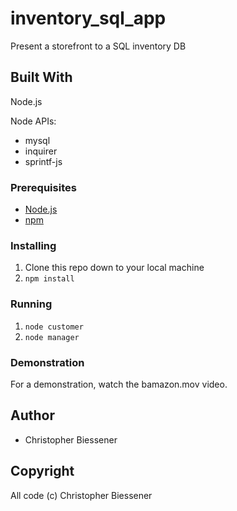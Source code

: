 # inventory_sql_app
Present a storefront to a SQL inventory DB

## Built With

Node.js

Node APIs:
* mysql
* inquirer
* sprintf-js

### Prerequisites

- [Node.js](https://nodejs.org/en/)
- [npm](https://www.npmjs.com)

### Installing

1. Clone this repo down to your local machine
2. `npm install`

### Running

1. `node customer`
2. `node manager`

### Demonstration
For a demonstration, watch the bamazon.mov video.

## Author

* Christopher Biessener

## Copyright

All code (c) Christopher Biessener
